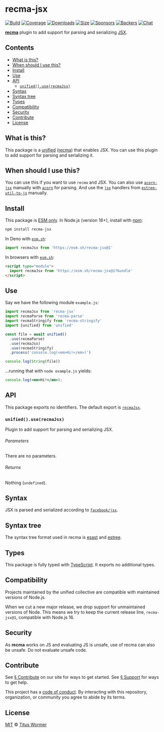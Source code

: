 # recma-jsx

[![Build][badge-build-image]][badge-build-url]
[![Coverage][badge-coverage-image]][badge-coverage-url]
[![Downloads][badge-downloads-image]][badge-downloads-url]
[![Size][badge-size-image]][badge-size-url]
[![Sponsors][badge-sponsors-image]][badge-collective-url]
[![Backers][badge-backers-image]][badge-collective-url]
[![Chat][badge-chat-image]][badge-chat-url]

**[recma][github-recma]** plugin to add support for parsing and serializing
[JSX][github-io-jsx].

## Contents

* [What is this?](#what-is-this)
* [When should I use this?](#when-should-i-use-this)
* [Install](#install)
* [Use](#use)
* [API](#api)
  * [`unified().use(recmaJsx)`](#unifieduserecmajsx)
* [Syntax](#syntax)
* [Syntax tree](#syntax-tree)
* [Types](#types)
* [Compatibility](#compatibility)
* [Security](#security)
* [Contribute](#contribute)
* [License](#license)

## What is this?

This package is a [unified][github-unified]
([recma][github-recma])
that enables JSX.
You can use this plugin to add support for parsing and serializing it.

## When should I use this?

You can use this if you want to use `recma` and JSX.
You can also use [`acorn-jsx`][github-acorn-jsx] manually with
[`acorn`][github-acorn] for parsing.
And use the [`jsx`][github-estree-util-to-js-jsx] handlers from
[`estree-util-to-js`][github-estree-util-to-js] manually.

## Install

This package is [ESM only][github-gist-esm].
In Node.js (version 16+),
install with [npm][npm-install]:

```sh
npm install recma-jsx
```

In Deno with [`esm.sh`][esmsh]:

```js
import recmaJsx from 'https://esm.sh/recma-jsx@1'
```

In browsers with [`esm.sh`][esmsh]:

```html
<script type="module">
  import recmaJsx from 'https://esm.sh/recma-jsx@1?bundle'
</script>
```

## Use

Say we have the following module `example.js`:

```js
import recmaJsx from 'recma-jsx'
import recmaParse from 'recma-parse'
import recmaStringify from 'recma-stringify'
import {unified} from 'unified'

const file = await unified()
  .use(recmaParse)
  .use(recmaJsx)
  .use(recmaStringify)
  .process('console.log(<em>Hi!</em>)')

console.log(String(file))
```

…running that with `node example.js` yields:

```jsx
console.log(<em>Hi!</em>);
```

## API

This package exports no identifiers.
The default export is [`recmaJsx`][api-recma-jsx].

### `unified().use(recmaJsx)`

Plugin to add support for parsing and serializing JSX.

###### Parameters

There are no parameters.

###### Returns

Nothing (`undefined`).

## Syntax

JSX is parsed and serialized according to [`facebook/jsx`][github-io-jsx].

## Syntax tree

The syntax tree format used in recma is [esast][github-esast] and
[estree][github-estree].

## Types

This package is fully typed with [TypeScript][].
It exports no additional types.

## Compatibility

Projects maintained by the unified collective are compatible with maintained
versions of Node.js.

When we cut a new major release,
we drop support for unmaintained versions of Node.
This means we try to keep the current release line,
`recma-jsx@1`,
compatible with Node.js 16.

## Security

As **recma** works on JS and evaluating JS is unsafe,
use of recma can also be unsafe.
Do not evaluate unsafe code.

## Contribute

See [§ Contribute][mdxjs-contribute] on our site for ways to get started.
See [§ Support][mdxjs-support] for ways to get help.

This project has a [code of conduct][health-coc].
By interacting with this repository,
organization,
or community you agree to abide by its terms.

## License

[MIT][file-license] © [Titus Wormer][wooorm]

<!-- Definitions -->

[api-recma-jsx]: #unifieduserecmajsx

[badge-backers-image]: https://opencollective.com/unified/backers/badge.svg

[badge-build-image]: https://github.com/mdx-js/recma/actions/workflows/main.yml/badge.svg

[badge-build-url]: https://github.com/mdx-js/recma/actions

[badge-collective-url]: https://opencollective.com/unified

[badge-coverage-image]: https://img.shields.io/codecov/c/github/mdx-js/recma.svg

[badge-coverage-url]: https://codecov.io/github/mdx-js/recma

[badge-downloads-image]: https://img.shields.io/npm/dm/recma-jsx.svg

[badge-downloads-url]: https://www.npmjs.com/package/recma-jsx

[badge-size-image]: https://img.shields.io/bundlejs/size/recma-jsx

[badge-size-url]: https://bundlejs.com/?q=recma-jsx

[badge-sponsors-image]: https://opencollective.com/unified/sponsors/badge.svg

[badge-chat-image]: https://img.shields.io/badge/chat-discussions-success.svg

[badge-chat-url]: https://github.com/mdx-js/mdx/discussions

[esmsh]: https://esm.sh

[file-license]: license

[github-acorn-jsx]: https://github.com/acornjs/acorn-jsx

[github-acorn]: https://github.com/acornjs/acorn

[github-esast]: https://github.com/syntax-tree/esast

[github-estree-util-to-js]: https://github.com/syntax-tree/estree-util-to-js

[github-estree-util-to-js-jsx]: https://github.com/syntax-tree/estree-util-to-js#jsx

[github-estree]: https://github.com/estree/estree

[github-gist-esm]: https://gist.github.com/sindresorhus/a39789f98801d908bbc7ff3ecc99d99c

[github-io-jsx]: http://facebook.github.io/jsx/

[github-recma]: https://github.com/mdx-js/recma

[github-unified]: https://github.com/unifiedjs/unified

[health-coc]: https://github.com/mdx-js/.github/blob/main/code-of-conduct.md

[mdxjs-contribute]: https://mdxjs.com/community/contribute/

[mdxjs-support]: https://mdxjs.com/community/support/

[npm-install]: https://docs.npmjs.com/cli/install

[typescript]: https://www.typescriptlang.org

[wooorm]: https://wooorm.com
